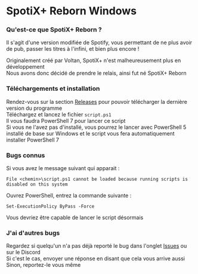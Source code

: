 # SpotiX+ Reborn Windows

### Qu'est-ce que SpotiX+ Reborn ?
Il s'agit d'une version modifiée de Spotify, vous permettant de ne plus avoir de pub, passer les titres à l'infini, et bien plus encore !

Originalement créé par Voltan, SpotiX+ n'est malheureusement plus en développement\
Nous avons donc décidé de prendre le relais, ainsi fut né SpotiX+ Reborn

### Téléchargements et installation
Rendez-vous sur la section [Releases](https://github.com/DelofJ/spotixplus-windows/releases) pour pouvoir télécharger la dernière version du programme\
Téléchargez et lancez le fichier `script.ps1`\
Il vous faudra PowerShell 7 pour lancer ce script\
Si vous ne l'avez pas d'installé, vous pourrez le lancer avec PowerShell 5 installé de base sur Windows et le script vous fera automatiquement installer PowerShell 7

### Bugs connus
Si vous avez le message suivant qui apparait :
```
File <chemin>\script.ps1 cannot be loaded because running scripts is disabled on this system
```
Ouvrez PowerShell, entrez la commande suivante :
```
Set-ExecutionPolicy ByPass -Force
```
Vous devriez être capable de lancer le script désormais 

### J'ai d'autres bugs
Regardez si quelqu'un n'a pas déjà reporté le bug dans l'onglet [Issues](https://github.com/DelofJ/spotixplus-windows/issues) ou sur le Discord\
Si c'est le cas, envoyer une réponse en disant que cela vous arrive aussi\
Sinon, reportez-le vous même
